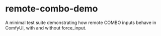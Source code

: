 # remote-combo-demo
A minimal test suite demonstrating how remote COMBO inputs behave in ComfyUI, with and without force_input.
